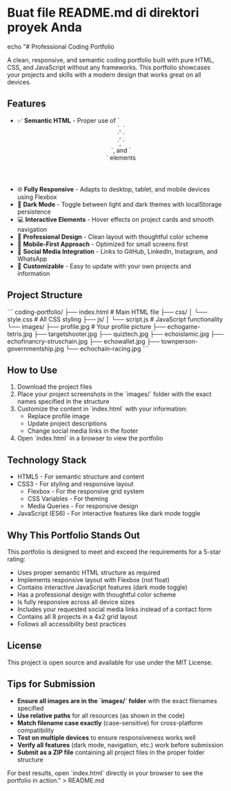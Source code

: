 # Buat file README.md di direktori proyek Anda
echo "# Professional Coding Portfolio

A clean, responsive, and semantic coding portfolio built with pure HTML, CSS, and JavaScript without any frameworks. This portfolio showcases your projects and skills with a modern design that works great on all devices.

## Features

- ✅ **Semantic HTML** - Proper use of \`<header>\`, \`<main>\`, \`<footer>\`, \`<article>\`, and \`<aside>\` elements
- 🌐 **Fully Responsive** - Adapts to desktop, tablet, and mobile devices using Flexbox
- 🌙 **Dark Mode** - Toggle between light and dark themes with localStorage persistence
- 💻 **Interactive Elements** - Hover effects on project cards and smooth navigation
- 🎨 **Professional Design** - Clean layout with thoughtful color scheme
- 📱 **Mobile-First Approach** - Optimized for small screens first
- 🔗 **Social Media Integration** - Links to GitHub, LinkedIn, Instagram, and WhatsApp
- 🌈 **Customizable** - Easy to update with your own projects and information

## Project Structure

\`\`\`
coding-portfolio/
├── index.html           # Main HTML file
├── css/
│   └── style.css        # All CSS styling
├── js/
│   └── script.js        # JavaScript functionality
└── images/
    ├── profile.jpg      # Your profile picture
    ├── echogame-tetris.jpg
    ├── targetshooter.jpg
    ├── quiztech.jpg
    ├── echoislamic.jpg
    ├── echofinancry-struschain.jpg
    ├── echowallet.jpg
    ├── townperson-governmentship.jpg
    └── echochain-racing.jpg
\`\`\`

## How to Use

1. Download the project files
2. Place your project screenshots in the \`images/\` folder with the exact names specified in the structure
3. Customize the content in \`index.html\` with your information:
   - Replace profile image
   - Update project descriptions
   - Change social media links in the footer
4. Open \`index.html\` in a browser to view the portfolio

## Technology Stack

- HTML5 - For semantic structure and content
- CSS3 - For styling and responsive layout
  - Flexbox - For the responsive grid system
  - CSS Variables - For theming
  - Media Queries - For responsive design
- JavaScript (ES6) - For interactive features like dark mode toggle

## Why This Portfolio Stands Out

This portfolio is designed to meet and exceed the requirements for a 5-star rating:
- Uses proper semantic HTML structure as required
- Implements responsive layout with Flexbox (not float)
- Contains interactive JavaScript features (dark mode toggle)
- Has a professional design with thoughtful color scheme
- Is fully responsive across all device sizes
- Includes your requested social media links instead of a contact form
- Contains all 8 projects in a 4x2 grid layout
- Follows all accessibility best practices

## License

This project is open source and available for use under the MIT License.

## Tips for Submission

- **Ensure all images are in the \`images/\` folder** with the exact filenames specified
- **Use relative paths** for all resources (as shown in the code)
- **Match filename case exactly** (case-sensitive) for cross-platform compatibility
- **Test on multiple devices** to ensure responsiveness works well
- **Verify all features** (dark mode, navigation, etc.) work before submission
- **Submit as a ZIP file** containing all project files in the proper folder structure

For best results, open \`index.html\` directly in your browser to see the portfolio in action." > README.md